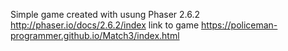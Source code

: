 Simple game created with usung Phaser 2.6.2 http://phaser.io/docs/2.6.2/index
link to game https://policeman-programmer.github.io/Match3/index.html
